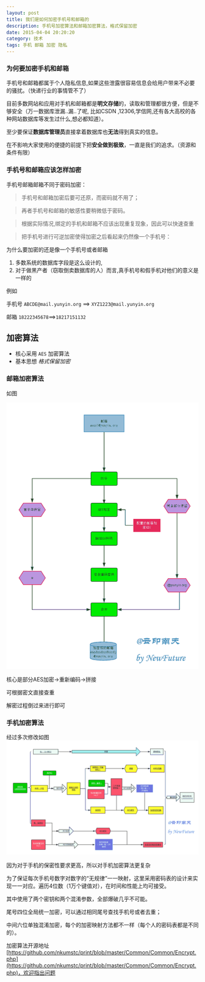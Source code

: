 ```yaml
---
layout: post
title: 我们是如何加密手机号和邮箱的  
description: 手机号加密算法和邮箱加密算法，格式保留加密
date: 2015-04-04 20:20:20
category: 技术
tags: 手机 邮箱 加密 隐私
---
```

### 为何要加密手机和邮箱

手机号和邮箱都属于个人隐私信息,如果这些泄露很容易信息会给用户带来不必要的骚扰。（快递行业的事情管不了）

目前多数网站和应用对手机和邮箱都是**明文存储**的，读取和管理都很方便，但是不够安全（万一数据库泄漏..漏..了呢, 比如CSDN ,12306,学信网,还有各大高校的各种网站数据库等发生过什么,想必都知道）。

至少要保证**数据库管理员**直接拿着数据库也**无法**得到真实的信息。

在不影响大家使用的便捷的前提下把**安全做到极致**，一直是我们的追求。（资源和条件有限）

### 手机号和邮箱应该怎样加密

手机号邮箱邮箱不同于密码加密：

>手机号和邮箱加密后要可还原，而密码就不用了；

>再者手机号和邮箱的敏感性要稍微低于密码。

>根据实际情况,绑定的手机和邮箱不应该出现重复现象，因此可以快速查重

>把手机号进行可逆加密使得加密之后看起来仍然像一个手机号：

为什么要加密的还是像一个手机号或者邮箱
1. 多数系统的数据库字段是这么设计的,
2. 对于做黑产者（窃取倒卖数据库的人）而言,真手机号和假手机对他们的意义是一样的

例如

手机号
`ABCDE@mail.yunyin.org` ==> `XYZ1223@mail.yunyin.org`

邮箱
`18222345678`==>`18217151132`

## 加密算法

+ 核心采用 `AES` 加密算法
+ 基本思想 *格式保留加密*

### 邮箱加密算法

如图

![邮箱加密算法示意图](/assets/image/2015-04-04/encrypt_email.png)

核心是部分AES加密->重新编码->拼接

可根据密文直接查重

解密过程倒过来进行即可


### 手机加密算法

经过多次修改如图
![手机加密算法示意图](/assets/image/2015-04-04/encrypt_phone.png)

因为对于手机的保密性要求更高，所以对手机加密算法更复杂

为了保证每次手机号数字对数字的“无规律”一一映射，这里采用密码表的设计来实现一一对应。遍历4位数（1万个键值对），在时间和性能上均可接受。

其中使用了两个密钥和两个混淆参数，全部爆破几乎不可能。

尾号四位全局统一加密，可以通过相同尾号查找手机号或者去重；

中间六位单独混淆加密，每个的加密映射方法都不一样（每个人的密码表都是不同的）。


加密算法开源地址 [https://github.com/nkumstc/print/blob/master/Common/Common/Encrypt.php](https://github.com/nkumstc/print/blob/master/Common/Common/Encrypt.php)，欢迎指出问题